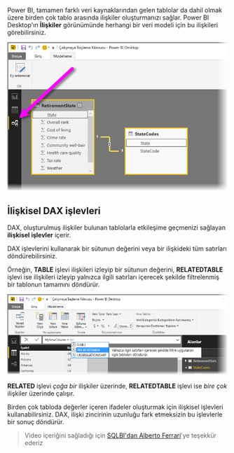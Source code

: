 Power BI, tamamen farklı veri kaynaklarından gelen tablolar da dahil olmak üzere birden çok tablo arasında ilişkiler oluşturmanızı sağlar. Power BI Desktop'ın **İlişkiler** görünümünde herhangi bir veri modeli için bu ilişkileri görebilirsiniz.

![](media/7-5-table-relationships-and-dax/dax-relationships_1.png)

## <a name="dax-relational-functions"></a>İlişkisel DAX işlevleri
DAX, oluşturulmuş ilişkiler bulunan tablolarla etkileşime geçmenizi sağlayan **ilişkisel işlevler** içerir.

DAX işlevlerini kullanarak bir sütunun değerini veya bir ilişkideki tüm satırları döndürebilirsiniz.

Örneğin, **TABLE** işlevi ilişkileri izleyip bir sütunun değerini, **RELATEDTABLE** işlevi ise ilişkileri izleyip yalnızca ilgili satırları içerecek şekilde filtrelenmiş bir tablonun tamamını döndürür.

![](media/7-5-table-relationships-and-dax/dax-relationships_2.png)

**RELATED** işlevi *çoğa bir* ilişkiler üzerinde, **RELATEDTABLE** işlevi ise *bire çok* ilişkiler üzerinde çalışır.

Birden çok tabloda değerler içeren ifadeler oluşturmak için ilişkisel işlevleri kullanabilirsiniz. DAX, ilişki zincirinin uzunluğu fark etmeksizin bu işlevlerle bir sonuç döndürür.

> Video içeriğini sağladığı için [SQLBI'dan Alberto Ferrari](http://www.sqlbi.com/learning-dax/?utm_source=powerbi&utm_medium=marketing&utm_campaign=after-summit)'ye teşekkür ederiz
> 
> 

